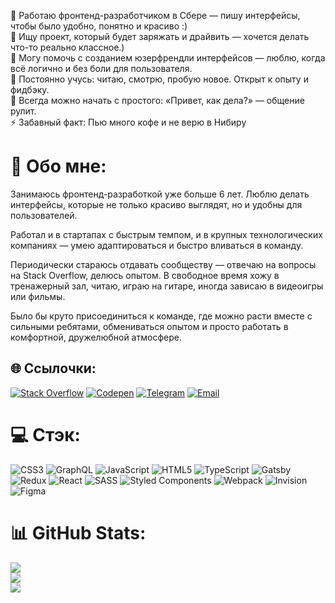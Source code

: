 
🔭 Работаю фронтенд-разработчиком в Сбере — пишу интерфейсы, чтобы было удобно, понятно и красиво :)<br>👯 Ищу проект, который будет заряжать и драйвить — хочется делать что-то реально классное.)<br>🤝 Могу помочь с созданием юзерфрендли интерфейсов — люблю, когда всё логично и без боли для пользователя.<br>🌱 Постоянно учусь: читаю, смотрю, пробую новое. Открыт к опыту и фидбэку.<br>💬 Всегда можно начать с простого: «Привет, как дела?» — общение рулит.<br>⚡ Забавный факт: Пью много кофе и не верю в Нибиру
# 💫 Обо мне:
Занимаюсь фронтенд-разработкой уже больше 6 лет. Люблю делать интерфейсы, которые не только красиво выглядят, но и удобны для пользователей. 

Работал и в стартапах с быстрым темпом, и в крупных технологических компаниях — умею адаптироваться и быстро вливаться в команду.

Периодически стараюсь отдавать сообществу — отвечаю на вопросы на Stack Overflow, делюсь опытом. В свободное время хожу в тренажерный зал, читаю, играю на гитаре, иногда зависаю в видеоигры или фильмы.

Было бы круто присоединиться к команде, где можно расти вместе с сильными ребятами, обмениваться опытом и просто работать в комфортной, дружелюбной атмосфере.

## 🌐 Ссылочки:
[![Stack Overflow](https://img.shields.io/badge/-Stackoverflow-FE7A16?logo=stack-overflow&logoColor=white)](https://stackoverflow.com/users/15999141) [![Codepen](https://img.shields.io/badge/Codepen-000000?style=for-the-badge&logo=codepen&logoColor=white)](https://codepen.io/wilderedin5) [![Telegram](https://img.shields.io/badge/-Telegram-gray?logo=telegram)](https://t.me/wildnefalem5) [![Email](https://img.shields.io/badge/-Email-gray?logo=gmail)](mailto:wildnefalem5@gmail.com)

# 💻 Стэк:
![CSS3](https://img.shields.io/badge/css3-%231572B6.svg?style=for-the-badge&logo=css3&logoColor=white) ![GraphQL](https://img.shields.io/badge/-GraphQL-E10098?style=for-the-badge&logo=graphql&logoColor=white) ![JavaScript](https://img.shields.io/badge/javascript-%23323330.svg?style=for-the-badge&logo=javascript&logoColor=%23F7DF1E) ![HTML5](https://img.shields.io/badge/html5-%23E34F26.svg?style=for-the-badge&logo=html5&logoColor=white) ![TypeScript](https://img.shields.io/badge/typescript-%23007ACC.svg?style=for-the-badge&logo=typescript&logoColor=white) ![Gatsby](https://img.shields.io/badge/Gatsby-%23663399.svg?style=for-the-badge&logo=gatsby&logoColor=white) ![Redux](https://img.shields.io/badge/redux-%23593d88.svg?style=for-the-badge&logo=redux&logoColor=white) ![React](https://img.shields.io/badge/react-%2320232a.svg?style=for-the-badge&logo=react&logoColor=%2361DAFB) ![SASS](https://img.shields.io/badge/SASS-hotpink.svg?style=for-the-badge&logo=SASS&logoColor=white) ![Styled Components](https://img.shields.io/badge/styled--components-DB7093?style=for-the-badge&logo=styled-components&logoColor=white) ![Webpack](https://img.shields.io/badge/webpack-%238DD6F9.svg?style=for-the-badge&logo=webpack&logoColor=black) ![Invision](https://img.shields.io/badge/invision-FF3366?style=for-the-badge&logo=invision&logoColor=white) ![Figma](https://img.shields.io/badge/figma-%23F24E1E.svg?style=for-the-badge&logo=figma&logoColor=white)

# 📊 GitHub Stats:
![](https://github-readme-stats.vercel.app/api?username=wilderedin5&theme=react&hide_border=true&include_all_commits=false&count_private=false)<br/>
![](https://github-readme-streak-stats.herokuapp.com/?user=wilderedin5&theme=react&hide_border=true)<br/>
![](https://github-readme-stats.vercel.app/api/top-langs/?username=wilderedin5&theme=react&hide_border=true&include_all_commits=false&count_private=false&layout=compact)
